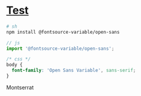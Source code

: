 # [Test](https://robertleroy.github.io/test/)



```sh
# sh
npm install @fontsource-variable/open-sans
```

```js
// js
import '@fontsource-variable/open-sans';
```

```css
/* css */
body {
  font-family: 'Open Sans Variable', sans-serif;
}
```
Montserrat